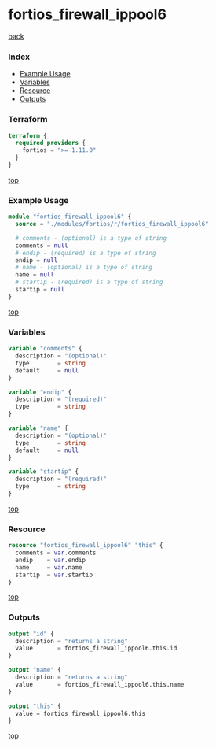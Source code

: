 # fortios_firewall_ippool6

[back](../fortios.md)

### Index

- [Example Usage](#example-usage)
- [Variables](#variables)
- [Resource](#resource)
- [Outputs](#outputs)

### Terraform

```terraform
terraform {
  required_providers {
    fortios = ">= 1.11.0"
  }
}
```

[top](#index)

### Example Usage

```terraform
module "fortios_firewall_ippool6" {
  source = "./modules/fortios/r/fortios_firewall_ippool6"

  # comments - (optional) is a type of string
  comments = null
  # endip - (required) is a type of string
  endip = null
  # name - (optional) is a type of string
  name = null
  # startip - (required) is a type of string
  startip = null
}
```

[top](#index)

### Variables

```terraform
variable "comments" {
  description = "(optional)"
  type        = string
  default     = null
}

variable "endip" {
  description = "(required)"
  type        = string
}

variable "name" {
  description = "(optional)"
  type        = string
  default     = null
}

variable "startip" {
  description = "(required)"
  type        = string
}
```

[top](#index)

### Resource

```terraform
resource "fortios_firewall_ippool6" "this" {
  comments = var.comments
  endip    = var.endip
  name     = var.name
  startip  = var.startip
}
```

[top](#index)

### Outputs

```terraform
output "id" {
  description = "returns a string"
  value       = fortios_firewall_ippool6.this.id
}

output "name" {
  description = "returns a string"
  value       = fortios_firewall_ippool6.this.name
}

output "this" {
  value = fortios_firewall_ippool6.this
}
```

[top](#index)